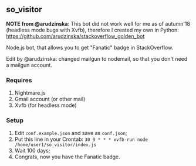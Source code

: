## so_visitor

**NOTE from @arudzinska**: This bot did not work well for me as of autumn'18 (headless mode bugs with Xvfb), therefore I created my own in Python: https://github.com/arudzinska/stackoverflow_golden_bot

Node.js bot, that allows you to get "Fanatic" badge in StackOverflow. 

Edit by @arudzinska: changed mailgun to nodemail, so that you don't need a mailgun account.

### Requires
1. Nightmare.js
2. Gmail account (or other mail)
3. Xvfb (for headless mode)

### Setup
1. Edit `conf.example.json` and save as `conf.json`;
2. Put this line in your Crontab: `30 9 * * * xvfb-run node /home/user1/so_visitor/index.js`
3. Wait 100 days;
4. Congrats, now you have the Fanatic badge. 
